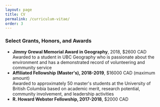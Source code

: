 ```yaml
---
layout: page
title: CV
permalink: /curriculum-vitae/
order: 3
---
```


### Select Grants, Honors, and Awards
* **Jimmy Grewal Memorial Award in Geography**, 2018, $2600 CAD  
  Awarded to a student in UBC Geography who is passionate about the environment and has a demonstrated record of volunteering and community service
* **Affiliated Fellowship (Master's), 2018-2019**, $16000 CAD (maximum amount)  
  Awarded to approximately 50 master's students at the University of British Columbia based on academic merit, research potential, community involvement, and leadership activities
* **R. Howard Webster Fellowship, 2017-2018**, $2000 CAD